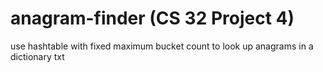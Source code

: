 # anagram-finder (CS 32 Project 4)
use hashtable with fixed maximum bucket count to look up anagrams in a dictionary txt
